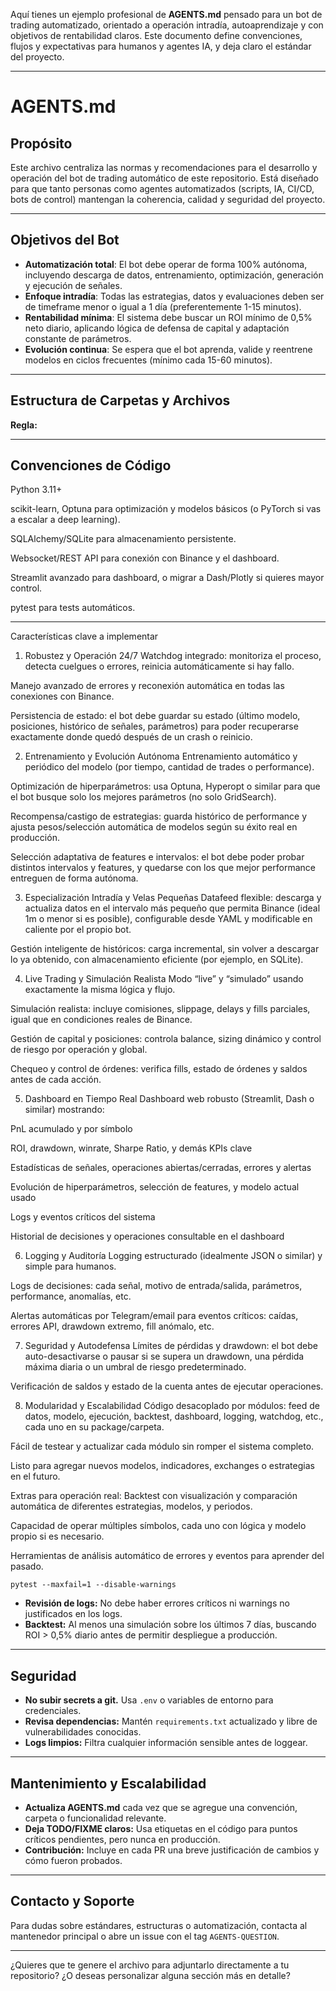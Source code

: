Aquí tienes un ejemplo profesional de **AGENTS.md** pensado para un bot de trading automatizado, orientado a operación intradía, autoaprendizaje y con objetivos de rentabilidad claros. Este documento define convenciones, flujos y expectativas para humanos y agentes IA, y deja claro el estándar del proyecto.

---

# AGENTS.md

## Propósito

Este archivo centraliza las normas y recomendaciones para el desarrollo y operación del bot de trading automático de este repositorio. Está diseñado para que tanto personas como agentes automatizados (scripts, IA, CI/CD, bots de control) mantengan la coherencia, calidad y seguridad del proyecto.

---

## Objetivos del Bot

* **Automatización total**: El bot debe operar de forma 100% autónoma, incluyendo descarga de datos, entrenamiento, optimización, generación y ejecución de señales.
* **Enfoque intradía**: Todas las estrategias, datos y evaluaciones deben ser de timeframe menor o igual a 1 día (preferentemente 1-15 minutos).
* **Rentabilidad mínima**: El sistema debe buscar un ROI mínimo de 0,5% neto diario, aplicando lógica de defensa de capital y adaptación constante de parámetros.
* **Evolución continua**: Se espera que el bot aprenda, valide y reentrene modelos en ciclos frecuentes (mínimo cada 15-60 minutos).

---

## Estructura de Carpetas y Archivos



**Regla:**


---

## Convenciones de Código

Python 3.11+

scikit-learn, Optuna para optimización y modelos básicos (o PyTorch si vas a escalar a deep learning).

SQLAlchemy/SQLite para almacenamiento persistente.

Websocket/REST API para conexión con Binance y el dashboard.

Streamlit avanzado para dashboard, o migrar a Dash/Plotly si quieres mayor control.

pytest para tests automáticos.

---

Características clave a implementar
1. Robustez y Operación 24/7
Watchdog integrado: monitoriza el proceso, detecta cuelgues o errores, reinicia automáticamente si hay fallo.

Manejo avanzado de errores y reconexión automática en todas las conexiones con Binance.

Persistencia de estado: el bot debe guardar su estado (último modelo, posiciones, histórico de señales, parámetros) para poder recuperarse exactamente donde quedó después de un crash o reinicio.

2. Entrenamiento y Evolución Autónoma
Entrenamiento automático y periódico del modelo (por tiempo, cantidad de trades o performance).

Optimización de hiperparámetros: usa Optuna, Hyperopt o similar para que el bot busque solo los mejores parámetros (no solo GridSearch).

Recompensa/castigo de estrategias: guarda histórico de performance y ajusta pesos/selección automática de modelos según su éxito real en producción.

Selección adaptativa de features e intervalos: el bot debe poder probar distintos intervalos y features, y quedarse con los que mejor performance entreguen de forma autónoma.

3. Especialización Intradía y Velas Pequeñas
Datafeed flexible: descarga y actualiza datos en el intervalo más pequeño que permita Binance (ideal 1m o menor si es posible), configurable desde YAML y modificable en caliente por el propio bot.

Gestión inteligente de históricos: carga incremental, sin volver a descargar lo ya obtenido, con almacenamiento eficiente (por ejemplo, en SQLite).

4. Live Trading y Simulación Realista
Modo “live” y “simulado” usando exactamente la misma lógica y flujo.

Simulación realista: incluye comisiones, slippage, delays y fills parciales, igual que en condiciones reales de Binance.

Gestión de capital y posiciones: controla balance, sizing dinámico y control de riesgo por operación y global.

Chequeo y control de órdenes: verifica fills, estado de órdenes y saldos antes de cada acción.

5. Dashboard en Tiempo Real
Dashboard web robusto (Streamlit, Dash o similar) mostrando:

PnL acumulado y por símbolo

ROI, drawdown, winrate, Sharpe Ratio, y demás KPIs clave

Estadísticas de señales, operaciones abiertas/cerradas, errores y alertas

Evolución de hiperparámetros, selección de features, y modelo actual usado

Logs y eventos críticos del sistema

Historial de decisiones y operaciones consultable en el dashboard

6. Logging y Auditoría
Logging estructurado (idealmente JSON o similar) y simple para humanos.

Logs de decisiones: cada señal, motivo de entrada/salida, parámetros, performance, anomalías, etc.

Alertas automáticas por Telegram/email para eventos críticos: caídas, errores API, drawdown extremo, fill anómalo, etc.

7. Seguridad y Autodefensa
Límites de pérdidas y drawdown: el bot debe auto-desactivarse o pausar si se supera un drawdown, una pérdida máxima diaria o un umbral de riesgo predeterminado.

Verificación de saldos y estado de la cuenta antes de ejecutar operaciones.

8. Modularidad y Escalabilidad
Código desacoplado por módulos: feed de datos, modelo, ejecución, backtest, dashboard, logging, watchdog, etc., cada uno en su package/carpeta.

Fácil de testear y actualizar cada módulo sin romper el sistema completo.

Listo para agregar nuevos modelos, indicadores, exchanges o estrategias en el futuro.

Extras para operación real:
Backtest con visualización y comparación automática de diferentes estrategias, modelos, y periodos.

Capacidad de operar múltiples símbolos, cada uno con lógica y modelo propio si es necesario.

Herramientas de análisis automático de errores y eventos para aprender del pasado.



  ```
  pytest --maxfail=1 --disable-warnings
  ```
* **Revisión de logs:** No debe haber errores críticos ni warnings no justificados en los logs.
* **Backtest:** Al menos una simulación sobre los últimos 7 días, buscando ROI > 0,5% diario antes de permitir despliegue a producción.

---

## Seguridad

* **No subir secrets a git.** Usa `.env` o variables de entorno para credenciales.
* **Revisa dependencias:** Mantén `requirements.txt` actualizado y libre de vulnerabilidades conocidas.
* **Logs limpios:** Filtra cualquier información sensible antes de loggear.

---

## Mantenimiento y Escalabilidad

* **Actualiza AGENTS.md** cada vez que se agregue una convención, carpeta o funcionalidad relevante.
* **Deja TODO/FIXME claros:** Usa etiquetas en el código para puntos críticos pendientes, pero nunca en producción.
* **Contribución:** Incluye en cada PR una breve justificación de cambios y cómo fueron probados.

---

## Contacto y Soporte

Para dudas sobre estándares, estructuras o automatización, contacta al mantenedor principal o abre un issue con el tag `AGENTS-QUESTION`.

---

¿Quieres que te genere el archivo para adjuntarlo directamente a tu repositorio? ¿O deseas personalizar alguna sección más en detalle?
